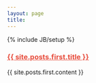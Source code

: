 ```yaml
---
layout: page
title: 
---
```

{% include JB/setup %}


<div class="post">
  <div class="posttitle">
    <h3><a style="color:#E74C3C" href="{{ site.posts.first.url }}">{{ site.posts.first.title }}</a></h3>
  </div>
  {{ site.posts.first.content }} 
</div>

